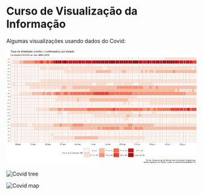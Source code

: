 # Curso de Visualização da Informação
Algumas visualizações usando dados do Covid:

![Covid heatmap](img/1-Covid_heatmap.png)

![Covid tree](img/3-tree)

![Covid map](img/2-animation)
